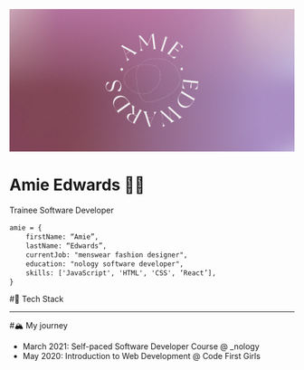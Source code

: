 ![](https://github.com/amiehannah/amiehannah/blob/main/Artboard%201.png)
# Amie Edwards 👩‍💻

Trainee Software Developer

```
amie = { 
	firstName: “Amie”,
	lastName: “Edwards”,
	currentJob: "menswear fashion designer",
	education: "nology software developer",
	skills: ['JavaScript', 'HTML', 'CSS', ‘React’],
}

```


#🤖 Tech Stack



---

#🏔️ My journey 
- March 2021: Self-paced Software Developer Course @ _nology
- May 2020: Introduction to Web Development @ Code First Girls
